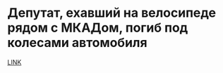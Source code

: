 # Депутат, ехавший на велосипеде рядом с МКАДом, погиб под колесами автомобиля



[LINK](https://varlamov.ru/2408682.html)